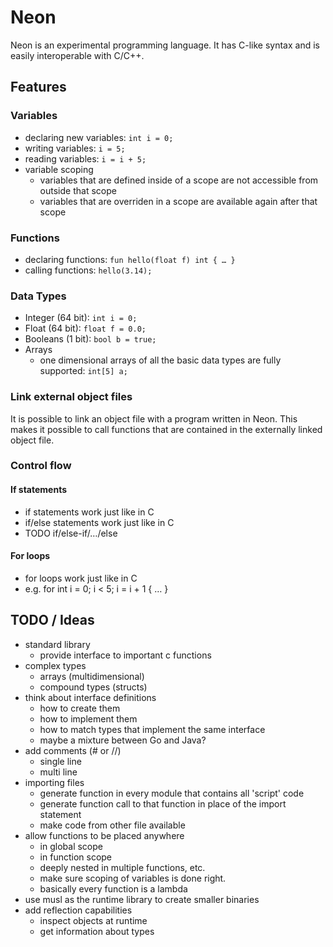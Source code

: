 # Neon

Neon is an experimental programming language.
It has C-like syntax and is easily interoperable with C/C++.

## Features

### Variables

-   declaring new variables: `int i = 0;`
-   writing variables: `i = 5;`
-   reading variables: `i = i + 5;`
-   variable scoping
    -   variables that are defined inside of a scope are not accessible from outside that scope
    -   variables that are overriden in a scope are available again after that scope

### Functions

-   declaring functions: `fun hello(float f) int { … }`
-   calling functions: `hello(3.14);`

### Data Types

-   Integer (64 bit): `int i = 0;`
-   Float (64 bit): `float f = 0.0;`
-   Booleans (1 bit): `bool b = true;`
-   Arrays
    -   one dimensional arrays of all the basic data types are fully supported: `int[5] a;`

### Link external object files

It is possible to link an object file with a program written in Neon.
This makes it possible to call functions that are contained in the externally linked object file.

### Control flow

#### If statements

-   if statements work just like in C
-   if/else statements work just like in C
-   TODO if/else-if/…/else

#### For loops

-   for loops work just like in C
-   e.g. for int i = 0; i < 5; i = i + 1 { … }

## TODO / Ideas

-   standard library
    -   provide interface to important c functions
-   complex types
    -   arrays (multidimensional)
    -   compound types (structs)
-   think about interface definitions
    -   how to create them
    -   how to implement them
    -   how to match types that implement the same interface
    -   maybe a mixture between Go and Java?
-   add comments (# or //)
    -   single line
    -   multi line
-   importing files
    -   generate function in every module that contains all 'script' code
    -   generate function call to that function in place of the import statement
    -   make code from other file available
-   allow functions to be placed anywhere
    -   in global scope
    -   in function scope
    -   deeply nested in multiple functions, etc.
    -   make sure scoping of variables is done right.
    -   basically every function is a lambda
-   use musl as the runtime library to create smaller binaries
-   add reflection capabilities
    -   inspect objects at runtime
    -   get information about types
